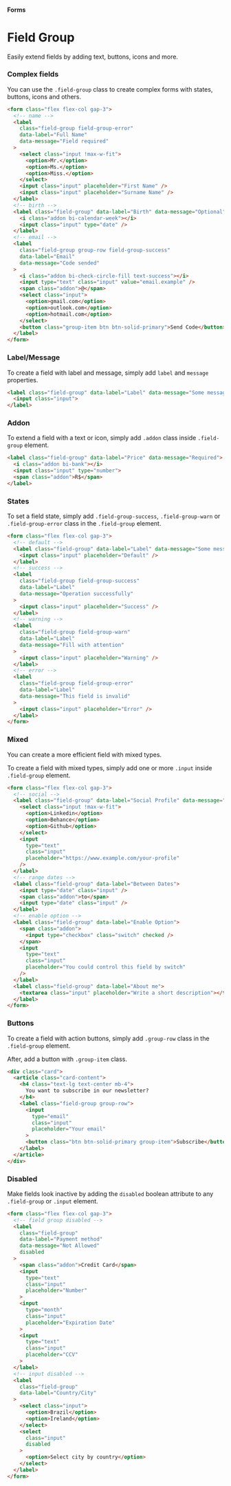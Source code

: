 #### Forms

# Field Group

Easily extend fields by adding text, buttons, icons and more.

### Complex fields

You can use the `.field-group` class to create complex forms with states, buttons, icons and others.

``` html
<form class="flex flex-col gap-3">
  <!-- name -->
  <label
    class="field-group field-group-error"
    data-label="Full Name"
    data-message="Field required"
  >
    <select class="input !max-w-fit">
      <option>Mr.</option>
      <option>Ms.</option>
      <option>Miss.</option>
    </select>
    <input class="input" placeholder="First Name" />
    <input class="input" placeholder="Surname Name" />
  </label>
  <!-- birth -->
  <label class="field-group" data-label="Birth" data-message="Optional">
    <i class="addon bi-calendar-week"></i>
    <input class="input" type="date" />
  </label>
  <!-- email -->
  <label
    class="field-group group-row field-group-success"
    data-label="Email"
    data-message="Code sended"
  >
    <i class="addon bi-check-circle-fill text-success"></i>
    <input type="text" class="input" value="email.example" />
    <span class="addon">@</span>
    <select class="input">
      <option>gmail.com</option>
      <option>outlook.com</option>
      <option>hotmail.com</option>
    </select>
    <button class="group-item btn btn-solid-primary">Send Code</button>
  </label>
</form>
```

### Label/Message

To create a field with label and message, simply add `label` and `message` properties.

``` html
<label class="field-group" data-label="Label" data-message="Some message">
  <input class="input">
</label>
```

### Addon

To extend a field with a text or icon, simply add `.addon` class inside `.field-group` element.

``` html
<label class="field-group" data-label="Price" data-message="Required">
  <i class="addon bi-bank"></i>
  <input class="input" type="number">
  <span class="addon">R$</span>
</label>
```

### States

To set a field state, simply add `.field-group-success`, `.field-group-warn` or `.field-group-error` class in the `.field-group` element.

``` html
<form class="flex flex-col gap-3">
  <!-- default -->
  <label class="field-group" data-label="Label" data-message="Some message">
    <input class="input" placeholder="Default" />
  </label>
  <!-- success -->
  <label
    class="field-group field-group-success"
    data-label="Label"
    data-message="Operation successfully"
  >
    <input class="input" placeholder="Success" />
  </label>
  <!-- warning -->
  <label
    class="field-group field-group-warn"
    data-label="Label"
    data-message="Fill with attention"
  >
    <input class="input" placeholder="Warning" />
  </label>
  <!-- error -->
  <label
    class="field-group field-group-error"
    data-label="Label"
    data-message="This field is invalid"
  >
    <input class="input" placeholder="Error" />
  </label>
</form>
```

### Mixed

You can create a more efficient field with mixed types.

To create a field with mixed types, simply add one or more `.input` inside `.field-group` element.

``` html
<form class="flex flex-col gap-3">
  <!-- social -->
  <label class="field-group" data-label="Social Profile" data-message="Optional">
    <select class="input !max-w-fit">
      <option>Linkedin</option>
      <option>Behance</option>
      <option>Github</option>
    </select>
    <input
      type="text"
      class="input"
      placeholder="https://www.example.com/your-profile"
    />
  </label>
  <!-- range dates -->
  <label class="field-group" data-label="Between Dates">
    <input type="date" class="input" />
    <span class="addon">to</span>
    <input type="date" class="input" />
  </label>
  <!-- enable option -->
  <label class="field-group" data-label="Enable Option">
    <span class="addon">
      <input type="checkbox" class="switch" checked />
    </span>
    <input
      type="text"
      class="input"
      placeholder="You could control this field by switch"
    />
  </label>
  <label class="field-group" data-label="About me">
    <textarea class="input" placeholder="Write a short description"></textarea>
  </label>
</form>
```

### Buttons

To create a field with action buttons, simply add `.group-row` class in the `.field-group` element.

After, add a button with `.group-item` class.

``` html
<div class="card">
  <article class="card-content">
    <h4 class="text-lg text-center mb-4">
      You want to subscribe in our newsletter?
    </h4>
    <label class="field-group group-row">
      <input
        type="email"
        class="input"
        placeholder="Your email"
      >
      <button class="btn btn-solid-primary group-item">Subscribe</button>
    </label>
  </article>
</div>
```

### Disabled

Make fields look inactive by adding the `disabled` boolean attribute to any `.field-group` or `.input` element.

``` html
<form class="flex flex-col gap-3">
  <!-- field group disabled -->
  <label
    class="field-group"
    data-label="Payment method"
    data-message="Not Allowed"
    disabled
  >
    <span class="addon">Credit Card</span>
    <input
      type="text"
      class="input"
      placeholder="Number"
    >
    <input
      type="month"
      class="input"
      placeholder="Expiration Date"
    >
    <input
      type="text"
      class="input"
      placeholder="CCV"
    >
  </label>
  <!-- input disabled -->
  <label
    class="field-group"
    data-label="Country/City"
  >
    <select class="input">
      <option>Brazil</option>
      <option>Ireland</option>
    </select>
    <select
      class="input"
      disabled
    >
      <option>Select city by country</option>
    </select>
  </label>
</form>
```